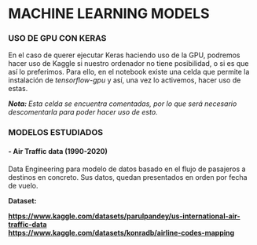# MACHINE LEARNING MODELS
### USO DE GPU CON KERAS
En el caso de querer ejecutar Keras haciendo uso de la GPU, podremos hacer uso de
Kaggle si nuestro ordenador no tiene posibilidad, o si es que así lo preferimos.
Para ello, en el notebook existe una celda que permite la instalación de <i>tensorflow-gpu</i>
y así, una vez lo activemos, hacer uso de estas.<br>

<b><i>Nota: </b> Esta celda se encuentra comentadas, por lo que será necesario
descomentarla para poder hacer uso de esto.</i>

### MODELOS ESTUDIADOS

#### - Air Traffic data (1990-2020)
Data Engineering para modelo de datos basado en el flujo de pasajeros a destinos
en concreto. Sus datos, quedan presentados en orden por fecha de vuelo.

<b>Dataset:

https://www.kaggle.com/datasets/parulpandey/us-international-air-traffic-data<br>
https://www.kaggle.com/datasets/konradb/airline-codes-mapping
